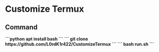 # Customize Termux
## Command
<b>
```python
apt install bash
```
``` 
git clone https://github.com/L0rdK1r422/CustomizeTermux
```
```
bash run.sh
```
</b>
